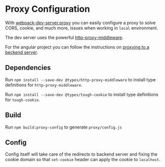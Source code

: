 # Proxy Configuration

With [webpack-dev-server.proxy](https://webpack.js.org/configuration/dev-server/#devserverproxy) you can easily configure a proxy to solve CORS, cookie, and much more, issues when working in `local` environment.

The dev server uses the powerful [http-proxy-middleware](https://github.com/chimurai/http-proxy-middleware).

For the angular project you can follow the instructions on [proxying to a beckend server](https://angular.io/guide/build#proxying-to-a-backend-server).

## Dependencies

Run `npm install --save-dev @types/http-proxy-middleware` to install type definitions for `http-proxy-middleware`.

Run `npm install --save-dev @types/tough-cookie` to install type definitions for `tough-cookie`.

## Build

Run `npm build:proxy-config` to generate `proxy/config.js`

## Config

Config itself will take care of the redirects to backend server and fixing the cookie domain so that `set-cookie` header can apply the cookie to `localhost`.
